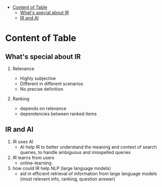 - [Content of Table](#content-of-table)
  - [What's special about IR](#whats-special-about-ir)
  - [IR and AI](#ir-and-ai)



# Content of Table
## What's special about IR
1. Relevance
    - Highly subjective
    - Different in different scenarios
    - No precise definition

2. Ranking
   - depends on relevance
   - dependencies between ranked items

## IR and AI
1. IR uses AI
   - AI help IR to better understand the meaning and context of search queries, to handle ambiguous and misspelled queries
2. IR learns from users
   - online-learning 
3. how could IR help NLP (large language models)
   - aid in efficient retrieval of information from large language models (most relevant info, ranking, question answer)